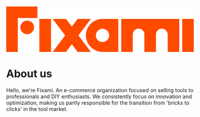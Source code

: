 ![Fixami](https://github.com/hblonline/.github/raw/main/profile/logo-fixami.svg)

# About us

Hello, we're Fixami. An e-commerce organization focused on selling tools to professionals and DIY enthusiasts. We consistently focus on innovation and optimization, making us partly responsible for the transition from 'bricks to clicks' in the tool market.
